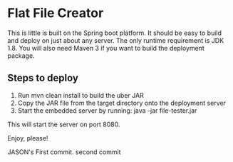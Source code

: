 Flat File Creator
=================

This is little is built on the Spring boot platform. It should be easy to build and deploy on just about any server. The
only runtime requirement is JDK 1.8. You will also need Maven 3 if you want to build the deployment package.


Steps to deploy
---------------
1. Run mvn clean install to build the uber JAR
2. Copy the JAR file from the target directory onto the deployment server
3. Start the embedded server by running: java -jar file-tester.jar

This will start the server on port 8080.

Enjoy, please!

JASON's First commit.
second commit

